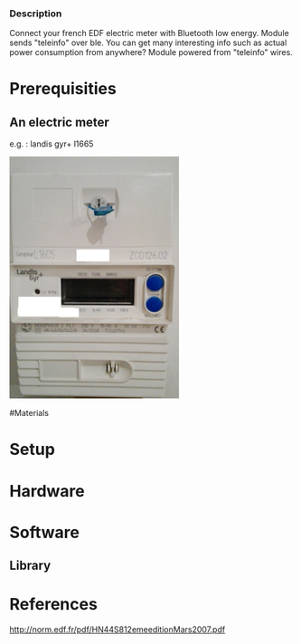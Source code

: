 ### Description

Connect your french EDF electric meter with Bluetooth low energy. Module sends "teleinfo" over ble. You can get many interesting info such as actual power consumption from anywhere? Module powered from "teleinfo" wires.

# Prerequisities
## An electric meter 
e.g. : landis gyr+ l1665

<img src="https://raw.githubusercontent.com/OpHaCo/teleinfo_ble/master/img/landis_gyr_l16c5.jpg" width="300">

#Materials

# Setup

# Hardware

# Software
## Library

# References

http://norm.edf.fr/pdf/HN44S812emeeditionMars2007.pdf
